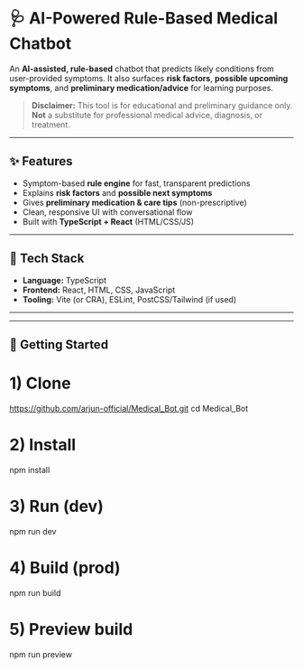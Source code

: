# 🩺 AI-Powered Rule-Based Medical Chatbot

An **AI-assisted, rule-based** chatbot that predicts likely conditions from user-provided symptoms. It also surfaces **risk factors**, **possible upcoming symptoms**, and **preliminary medication/advice** for learning purposes.

> **Disclaimer:** This tool is for educational and preliminary guidance only. **Not** a substitute for professional medical advice, diagnosis, or treatment.

---

## ✨ Features
- Symptom-based **rule engine** for fast, transparent predictions
- Explains **risk factors** and **possible next symptoms**
- Gives **preliminary medication & care tips** (non-prescriptive)
- Clean, responsive UI with conversational flow
- Built with **TypeScript + React** (HTML/CSS/JS)

---

## 🧰 Tech Stack
- **Language:** TypeScript
- **Frontend:** React, HTML, CSS, JavaScript
- **Tooling:** Vite (or CRA), ESLint, PostCSS/Tailwind (if used)

---


---

## 🚀 Getting Started
# 1) Clone
https://github.com/arjun-official/Medical_Bot.git
cd Medical_Bot

# 2) Install
npm install

# 3) Run (dev)
npm run dev

# 4) Build (prod)
npm run build

# 5) Preview build
npm run preview
